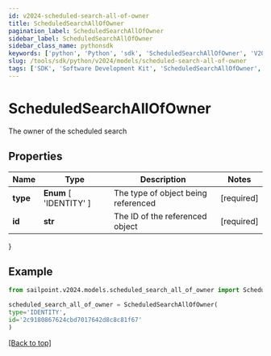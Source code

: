 ```yaml
---
id: v2024-scheduled-search-all-of-owner
title: ScheduledSearchAllOfOwner
pagination_label: ScheduledSearchAllOfOwner
sidebar_label: ScheduledSearchAllOfOwner
sidebar_class_name: pythonsdk
keywords: ['python', 'Python', 'sdk', 'ScheduledSearchAllOfOwner', 'V2024ScheduledSearchAllOfOwner'] 
slug: /tools/sdk/python/v2024/models/scheduled-search-all-of-owner
tags: ['SDK', 'Software Development Kit', 'ScheduledSearchAllOfOwner', 'V2024ScheduledSearchAllOfOwner']
---
```


# ScheduledSearchAllOfOwner

The owner of the scheduled search

## Properties

Name | Type | Description | Notes
------------ | ------------- | ------------- | -------------
**type** |  **Enum** [  'IDENTITY' ] | The type of object being referenced | [required]
**id** | **str** | The ID of the referenced object | [required]
}

## Example

```python
from sailpoint.v2024.models.scheduled_search_all_of_owner import ScheduledSearchAllOfOwner

scheduled_search_all_of_owner = ScheduledSearchAllOfOwner(
type='IDENTITY',
id='2c9180867624cbd7017642d8c8c81f67'
)

```
[[Back to top]](#) 

